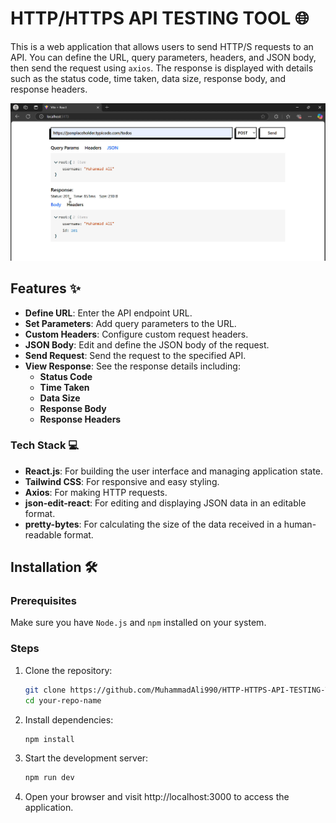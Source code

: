 # HTTP/HTTPS API TESTING TOOL 🌐

This is a web application that allows users to send HTTP/S requests to an API. You can define the URL, query parameters, headers, and JSON body, then send the request using `axios`. The response is displayed with details such as the status code, time taken, data size, response body, and response headers.

![Screenshot](./public/screenShot.png)

## Features ✨
- **Define URL**: Enter the API endpoint URL.
- **Set Parameters**: Add query parameters to the URL.
- **Custom Headers**: Configure custom request headers.
- **JSON Body**: Edit and define the JSON body of the request.
- **Send Request**: Send the request to the specified API.
- **View Response**: See the response details including:
  - **Status Code**
  - **Time Taken**
  - **Data Size**
  - **Response Body**
  - **Response Headers**
  
### Tech Stack 💻
- **React.js**: For building the user interface and managing application state.
- **Tailwind CSS**: For responsive and easy styling.
- **Axios**: For making HTTP requests.
- **json-edit-react**: For editing and displaying JSON data in an editable format.
- **pretty-bytes**: For calculating the size of the data received in a human-readable format.

## Installation 🛠️

### Prerequisites
Make sure you have `Node.js` and `npm` installed on your system.

### Steps

1. Clone the repository:
   ```bash
   git clone https://github.com/MuhammadAli990/HTTP-HTTPS-API-TESTING-TOOL.git
   cd your-repo-name
   ```

2. Install dependencies:
    ```bash
    npm install
    ```

3. Start the development server:
    ```bash
    npm run dev
    ```

4. Open your browser and visit http://localhost:3000 to access the application.